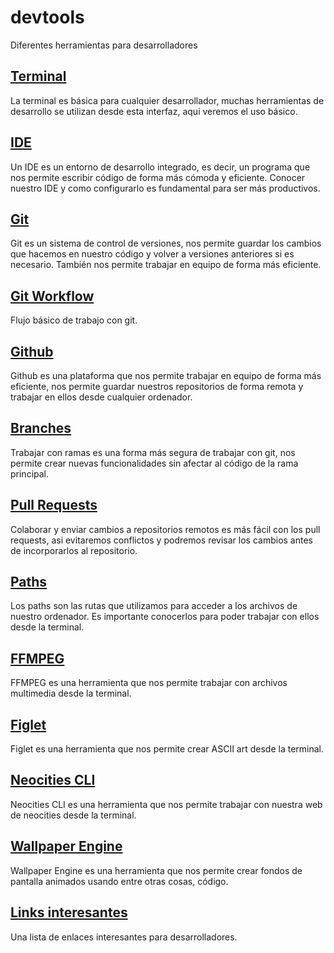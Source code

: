 # devtools

Diferentes herramientas para desarrolladores

## [Terminal](01_Terminal.md)

La terminal es básica para cualquier desarrollador, muchas herramientas de desarrollo se utilizan desde esta interfaz, aqui veremos el uso básico.

## [IDE](02_IDE.md)

Un IDE es un entorno de desarrollo integrado, es decir, un programa que nos permite escribir código de forma más cómoda y eficiente. Conocer nuestro IDE y como configurarlo es fundamental para ser más productivos.

## [Git](03_0_Git.md)

Git es un sistema de control de versiones, nos permite guardar los cambios que hacemos en nuestro código y volver a versiones anteriores si es necesario. También nos permite trabajar en equipo de forma más eficiente.

## [Git Workflow](03_1_Git_workflow.md)

Flujo básico de trabajo con git.

## [Github](04_Github.md)

Github es una plataforma que nos permite trabajar en equipo de forma más eficiente, nos permite guardar nuestros repositorios de forma remota y trabajar en ellos desde cualquier ordenador.

## [Branches](10_branches.md)

Trabajar con ramas es una forma más segura de trabajar con git, nos permite crear nuevas funcionalidades sin afectar al código de la rama principal.

## [Pull Requests](10_pull_requests.md)

Colaborar y enviar cambios a repositorios remotos es más fácil con los pull requests, asi evitaremos conflictos y podremos revisar los cambios antes de incorporarlos al repositorio.

## [Paths](05_Paths.md)

Los paths son las rutas que utilizamos para acceder a los archivos de nuestro ordenador. Es importante conocerlos para poder trabajar con ellos desde la terminal.

## [FFMPEG](06_FFMPEG.md)

FFMPEG es una herramienta que nos permite trabajar con archivos multimedia desde la terminal.

## [Figlet](07_Figlet.md)

Figlet es una herramienta que nos permite crear ASCII art desde la terminal.

## [Neocities CLI](08_neocities_cli.md)

Neocities CLI es una herramienta que nos permite trabajar con nuestra web de neocities desde la terminal.

## [Wallpaper Engine](09_wallpaper_engine.md)

Wallpaper Engine es una herramienta que nos permite crear fondos de pantalla animados usando entre otras cosas, código.

## [Links interesantes](links_interesantes.md)

Una lista de enlaces interesantes para desarrolladores.